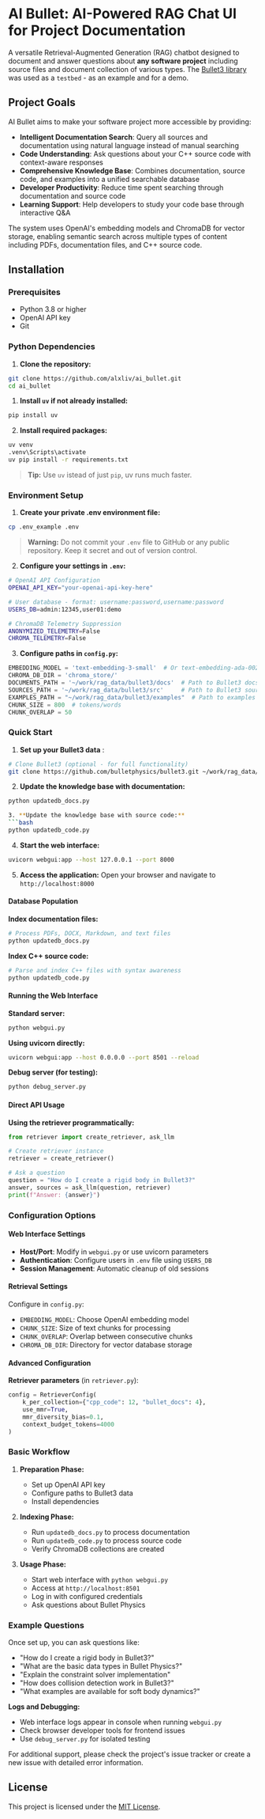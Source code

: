 # AI Bullet: AI-Powered RAG Chat UI for Project Documentation

A versatile Retrieval-Augmented Generation (RAG) chatbot designed to document and answer questions about **any software project** including source files and document collection of various types.
The [Bullet3 library](https://github.com/bulletphysics/bullet3) was used as a `testbed` - as an example and for a demo.

## Project Goals

AI Bullet aims to make your software project more accessible by providing:

- **Intelligent Documentation Search**: Query all sources and documentation using natural language instead of manual searching
- **Code Understanding**: Ask questions about your C++ source code with context-aware responses
- **Comprehensive Knowledge Base**: Combines documentation, source code, and examples into a unified searchable database
- **Developer Productivity**: Reduce time spent searching through documentation and source code
- **Learning Support**: Help developers to study your code base through interactive Q&A

The system uses OpenAI's embedding models and ChromaDB for vector storage, enabling semantic search across multiple types of content including PDFs, documentation files, and C++ source code.

## Installation

### Prerequisites

- Python 3.8 or higher
- OpenAI API key
- Git

### Python Dependencies

1. **Clone the repository:**
```bash
git clone https://github.com/alxliv/ai_bullet.git
cd ai_bullet

```
1. **Install `uv` if not already installed:**
```bash
pip install uv
```

2. **Install required packages:**
```bash
uv venv
.venv\Scripts\activate
uv pip install -r requirements.txt
```
> **Tip:** Use `uv` istead of just `pip`, uv runs much faster.

### Environment Setup

1. **Create your private .env environment file:**
```bash
cp .env_example .env
```
> **Warning:** Do not commit your `.env` file to GitHub or any public repository. Keep it secret and out of version control.

2. **Configure your settings in `.env`:**
```bash
# OpenAI API Configuration
OPENAI_API_KEY="your-openai-api-key-here"

# User database - format: username:password,username:password
USERS_DB=admin:12345,user01:demo

# ChromaDB Telemetry Suppression
ANONYMIZED_TELEMETRY=False
CHROMA_TELEMETRY=False
```

3. **Configure paths in `config.py`:**
```python
EMBEDDING_MODEL = 'text-embedding-3-small'  # Or text-embedding-ada-002
CHROMA_DB_DIR = 'chroma_store/'
DOCUMENTS_PATH = '~/work/rag_data/bullet3/docs'  # Path to Bullet3 docs
SOURCES_PATH = '~/work/rag_data/bullet3/src'     # Path to Bullet3 source
EXAMPLES_PATH = "~/work/rag_data/bullet3/examples"  # Path to examples
CHUNK_SIZE = 800  # tokens/words
CHUNK_OVERLAP = 50
```

### Quick Start

1. **Set up your Bullet3 data** :
```bash
# Clone Bullet3 (optional - for full functionality)
git clone https://github.com/bulletphysics/bullet3.git ~/work/rag_data/bullet3
```

2. **Update the knowledge base with documentation:**
```bash
python updatedb_docs.py

3. **Update the knowledge base with source code:**
```bash
python updatedb_code.py
```

4. **Start the web interface:**
```bash
uvicorn webgui:app --host 127.0.0.1 --port 8000
```

5. **Access the application:**
Open your browser and navigate to `http://localhost:8000`


#### Database Population

**Index documentation files:**
```bash
# Process PDFs, DOCX, Markdown, and text files
python updatedb_docs.py
```

**Index C++ source code:**
```bash
# Parse and index C++ files with syntax awareness
python updatedb_code.py
```

#### Running the Web Interface

**Standard server:**
```bash
python webgui.py
```

**Using uvicorn directly:**
```bash
uvicorn webgui:app --host 0.0.0.0 --port 8501 --reload
```

**Debug server (for testing):**
```bash
python debug_server.py
```

#### Direct API Usage

**Using the retriever programmatically:**
```python
from retriever import create_retriever, ask_llm

# Create retriever instance
retriever = create_retriever()

# Ask a question
question = "How do I create a rigid body in Bullet3?"
answer, sources = ask_llm(question, retriever)
print(f"Answer: {answer}")
```

### Configuration Options

#### Web Interface Settings

- **Host/Port**: Modify in `webgui.py` or use uvicorn parameters
- **Authentication**: Configure users in `.env` file using `USERS_DB`
- **Session Management**: Automatic cleanup of old sessions

#### Retrieval Settings

Configure in `config.py`:
- `EMBEDDING_MODEL`: Choose OpenAI embedding model
- `CHUNK_SIZE`: Size of text chunks for processing
- `CHUNK_OVERLAP`: Overlap between consecutive chunks
- `CHROMA_DB_DIR`: Directory for vector database storage

#### Advanced Configuration

**Retriever parameters** (in `retriever.py`):
```python
config = RetrieverConfig(
    k_per_collection={"cpp_code": 12, "bullet_docs": 4},
    use_mmr=True,
    mmr_diversity_bias=0.1,
    context_budget_tokens=4000
)
```

### Basic Workflow

1. **Preparation Phase:**
   - Set up OpenAI API key
   - Configure paths to Bullet3 data
   - Install dependencies

2. **Indexing Phase:**
   - Run `updatedb_docs.py` to process documentation
   - Run `updatedb_code.py` to process source code
   - Verify ChromaDB collections are created

3. **Usage Phase:**
   - Start web interface with `python webgui.py`
   - Access at `http://localhost:8501`
   - Log in with configured credentials
   - Ask questions about Bullet Physics

### Example Questions

Once set up, you can ask questions like:
- "How do I create a rigid body in Bullet3?"
- "What are the basic data types in Bullet Physics?"
- "Explain the constraint solver implementation"
- "How does collision detection work in Bullet3?"
- "What examples are available for soft body dynamics?"


**Logs and Debugging:**
- Web interface logs appear in console when running `webgui.py`
- Check browser developer tools for frontend issues
- Use `debug_server.py` for isolated testing

For additional support, please check the project's issue tracker or create a new issue with detailed error information.

## License

This project is licensed under the [MIT License](LICENSE).

